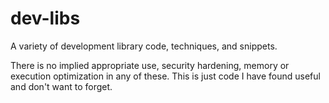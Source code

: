 # dev-libs
A variety of development library code, techniques, and snippets.

There is no implied appropriate use, security hardening, memory or execution optimization in any of these. This is just code I have found useful and don't want to forget.
